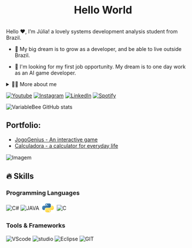 <!--título-->
<div id="user-content-toc">
  <ul align="center">
    <summary><h1 style="display: inline-block">Hello World</h1></summary>
</div>

<!-- Presentation -->
<p>
  Hello ❤️, I’m Júlia! a lovely systems development analysis student from Brazil. 
  
  - 🚀 My big dream is to grow as a developer, and be able to live outside Brazil.

  - 🔭 I'm looking for my first job opportunity. My dream is to one day work as an AI game developer.
</p>

<!-- Dropdown -->
<details>
  <summary>👩‍💻 More about me</summary>

  - ☕ I am 19 years old, I currently live in Brazil, I have intermediate English, and I am comfortable with the languages ​​C, C#, SQL Server, JAVA. I'm always striving and studying to improve my skills as a developer. Currently, my friends see me as a determined, focused, creative person. What helped me develop skills was my dreams.

  - 🎀 I like listening to music, I believe that music makes us have good thoughts about life, I watch some anime, I like to study, I have a little dog called Maylon, he always accompanies me on walks at night, and I really like cute things however I love wearing black clothes. \o/
</details>

<!-- Links -->
[![Youtube](https://img.shields.io/badge/YouTube-FF0000?style=for-the-badge&logo=youtube&logoColor=white)](https://www.youtube.com/channel/UCJ97SDWI5gIJJwYS4m0Kp-A)
[![Instagram](https://img.shields.io/badge/Instagram-E4405F?style=for-the-badge&logo=instagram&logoColor=white)](https://www.instagram.com/jucodigos/)
[![LinkedIn](https://img.shields.io/badge/LinkedIn-0077B5?style=for-the-badge&logo=linkedin&logoColor=white)](www.linkedin.com/in/juliastefany)
[![Spotify](https://img.shields.io/badge/Spotify-1ED760?&style=for-the-badge&logo=spotify&logoColor=white)](www.linkedin.com/in/juliastefany)


<!-- GithubStats -->
![VariableBee GitHub stats](https://github-readme-stats.vercel.app/api?username=JuliaSMS&show_icons=true&theme=blue_navy)

<!-- Portfolio -->
## Portfolio:
- [JogoGenius - An interactive game](https://github.com/JuliaSMS/JogoGenius)
- [Calculadora - a calculator for everyday life ](https://github.com/JuliaSMS/Calculadora-CSharp)

<!-- GIF -->
<p align="left">
  <img align="center" src="https://github.com/JuliaSMS/JuliaSMS/assets/146500734/bb303858-84cb-4da4-9640-e28a3daeef72" alt="Imagem">
</p>

## 🔥 Skills
<!-- Skills: Programming Languages -->
  <div style="flex-basis: 48%;">
    <h3>Programming Languages</h3>
    <img align="center" alt="C#" height="30" width="40" src="https://img.shields.io/badge/C%23-239120?style=for-the-badge&logo=c-sharp&logoColor=white">
    <img align="center" alt="JAVA" height="30" width="40" src="https://img.shields.io/badge/Java-ED8B00?style=for-the-badge&logo=openjdk&logoColor=white">
    <img align="center" alt="Python" height="30" width="40" src="https://raw.githubusercontent.com/devicons/devicon/master/icons/python/python-original.svg">
    <img align="center" alt="C" height="30" width="40" src="https://cdn.jsdelivr.net/gh/devicons/devicon/icons/c/c-original.svg">
  </div>
  
  <!-- Skills: Tools & Frameworks -->
  <div style="flex-basis: 48%;">
    <h3>Tools & Frameworks</h3>
    <img align="center" alt="VScode" height="30" width="40" src="https://cdn.jsdelivr.net/gh/devicons/devicon/icons/vscode/vscode-original.svg">
    <img align="center" alt="studio" height="30" width="40" src="https://img.shields.io/badge/Visual_Studio-5C2D91?style=for-the-badge&logo=visual%20studio&logoColor=white">
    <img align="center" alt="Eclipse" height="30" width="40" src="https://img.shields.io/badge/Eclipse-2C2255?style=for-the-badge&logo=eclipse&logoColor=white">
    <img align="center" alt="GIT" height="30" width="40" src="https://img.shields.io/badge/GIT-E44C30?style=for-the-badge&logo=git&logoColor=white">
  </div>
  

